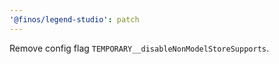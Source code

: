 ```yaml
---
'@finos/legend-studio': patch
---
```


Remove config flag `TEMPORARY__disableNonModelStoreSupports`.
